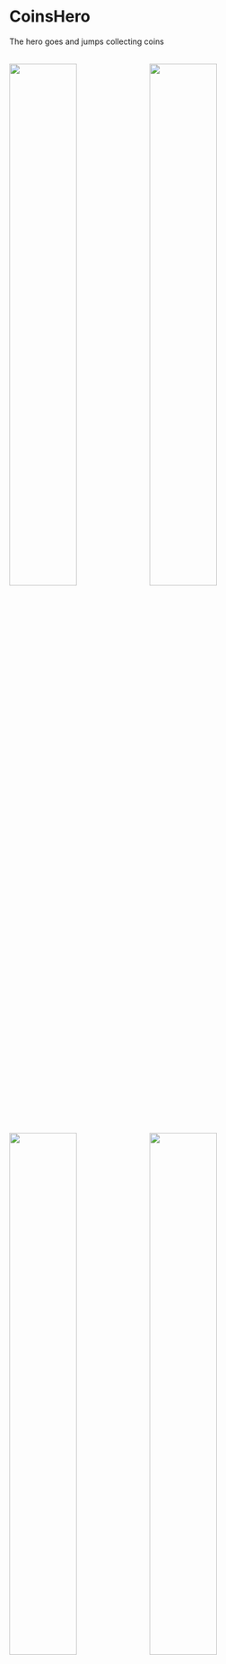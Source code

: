 # CoinsHero


The hero goes and jumps collecting coins

<br />
<img src = "https://github.com/user-attachments/assets/940ec535-700a-4fb8-9c19-4fb58e3ab475" width = 48.8%>
<img src = "https://github.com/user-attachments/assets/c1776338-7940-48e7-9612-72cf80ec4476" width = 48.8%>
<img src = "https://github.com/user-attachments/assets/68152ebc-4bf1-4172-ab39-b9590143c96d" width = 48.8%>
<img src = "https://github.com/user-attachments/assets/efec063e-274e-4f2e-b07e-ca78a69d7791" width = 48.8%>








